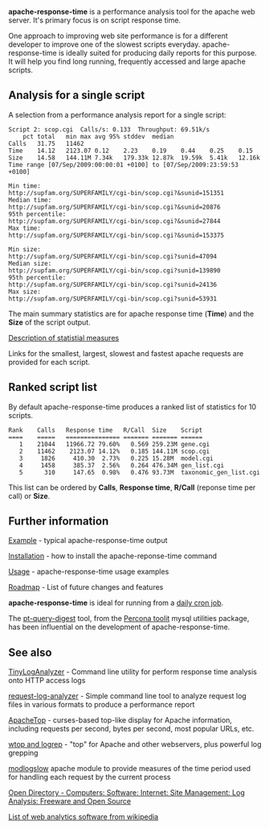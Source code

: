 **apache-response-time** is a performance analysis tool for the apache web server.  It's primary focus is on script response time.

One approach to improving web site performance is for a different developer to improve one of the slowest scripts everyday.  apache-response-time is ideally suited for producing daily reports for this purpose.  It will help you find long running, frequently accessed and large apache scripts.

## Analysis for a single script ##

A selection from a performance analysis report for a single script:
```
Script 2: scop.cgi	Calls/s: 0.133	Throughput: 69.51k/s
	pct	total	min	max	avg	95%	stddev	median
Calls	31.75	11462
Time	14.12	2123.07	0.12	2.23	0.19	0.44	0.25	0.15
Size	14.58	144.11M	7.34k	179.33k	12.87k	19.59k	5.41k	12.16k
Time range [07/Sep/2009:00:00:01 +0100] to [07/Sep/2009:23:59:53 +0100]

Min time:
http://supfam.org/SUPERFAMILY/cgi-bin/scop.cgi?&sunid=151351
Median time:
http://supfam.org/SUPERFAMILY/cgi-bin/scop.cgi?&sunid=20876
95th percentile:
http://supfam.org/SUPERFAMILY/cgi-bin/scop.cgi?&sunid=27844
Max time:
http://supfam.org/SUPERFAMILY/cgi-bin/scop.cgi?&sunid=153375

Min size:
http://supfam.org/SUPERFAMILY/cgi-bin/scop.cgi?sunid=47094
Median size:
http://supfam.org/SUPERFAMILY/cgi-bin/scop.cgi?sunid=139890
95th percentile:
http://supfam.org/SUPERFAMILY/cgi-bin/scop.cgi?sunid=24136
Max size:
http://supfam.org/SUPERFAMILY/cgi-bin/scop.cgi?sunid=53931
```


The main summary statistics are for apache response time (**Time**) and the **Size** of the script output.

[Description of statistial measures](Example#Statistical_measures.md)

Links for the smallest, largest, slowest and fastest apache requests are provided for each script.

## Ranked script list ##

By default apache-response-time produces a ranked list of statistics for 10 scripts.
```
Rank	Calls	Response time	R/Call	Size	Script
====	=====	===============	=======	=======	======
   1	21044	11966.72 79.60%	  0.569	259.23M	gene.cgi
   2	11462	 2123.07 14.12%	  0.185	144.11M	scop.cgi
   3	 1826	  410.30  2.73%	  0.225	15.28M	model.cgi
   4	 1458	  385.37  2.56%	  0.264	476.34M	gen_list.cgi
   5	  310	  147.65  0.98%	  0.476	93.73M	taxonomic_gen_list.cgi
```
This list can be ordered by **Calls**, **Response time**, **R/Call** (reponse time per call) or **Size**.


## Further information ##

[Example](Example.md) - typical apache-response-time output

[Installation](Installation.md) - how to install the apache-reponse-time command

[Usage](Usage.md) - apache-response-time usage examples

[Roadmap](Roadmap.md) - List of future changes and features

**apache-response-time** is ideal for running from a [daily cron job](Usage#Setting_up_a_daily_cron_job.md).

The [pt-query-digest](http://www.percona.com/doc/percona-toolkit/2.1/pt-query-digest.html) tool, from the [Percona toolit](http://www.percona.com/software/percona-toolkit) mysql utilities package, has been influential on the development of apache-response-time.

## See also ##

[TinyLogAnalyzer](http://pypi.python.org/pypi/TinyLogAnalyzer) - Command line utility for perform response time analysis onto HTTP access logs

[request-log-analyzer](https://github.com/wvanbergen/request-log-analyzer) - Simple command line tool to analyze request log files in various formats to produce a performance report

[ApacheTop](http://www.webta.org/projects/apachetop/) - curses-based top-like display for Apache information, including requests per second, bytes per second, most popular URLs, etc.

[wtop and logrep](http://code.google.com/p/wtop/) - "top" for Apache and other webservers, plus powerful log grepping

[modlogslow](http://code.google.com/p/modlogslow/) apache module to provide measures of the time period used for handling each request by the current process

[Open Directory - Computers: Software: Internet: Site Management: Log Analysis: Freeware and Open Source](http://www.dmoz.org/Computers/Software/Internet/Site_Management/Log_Analysis/Freeware_and_Open_Source/)

[List of web analytics software from wikipedia](http://en.wikipedia.org/wiki/List_of_web_analytics_software)